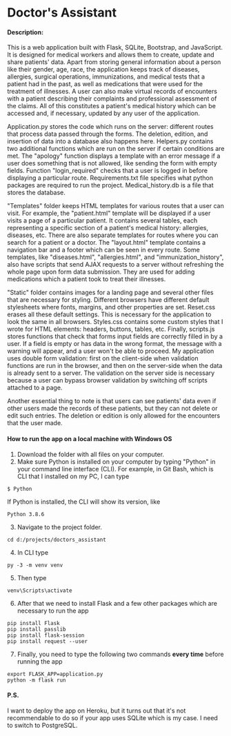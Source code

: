 # Doctor's Assistant

#### Description:

This is a web application built with Flask, SQLite, Bootstrap, and JavaScript. It is designed for medical workers and allows them to create, update and share patients' data.
Apart from storing general information about a person like their gender, age, race, the application keeps track of diseases, allergies, surgical operations, immunizations,
and medical tests that a patient had in the past, as well as medications that were used for the treatment of illnesses. A user can also make virtual records of encounters
with a patient describing their complaints and professional assessment of the claims. All of this constitutes a patient's medical history which can be accessed and, if necessary,
updated by any user of the application.

Application.py stores the code which runs on the server: different routes that process data passed through the forms. The deletion, edition, and insertion of data into a database also happens here.
Helpers.py contains two additional functions which are run on the server if certain conditions are met. The "apology" function displays a template with an error message if a user does something that
is not allowed, like sending the form with empty fields. Function "login_required" checks that a user is logged in before displaying a particular route.
Requirements.txt file specifies what python packages are required to run the project.
Medical_history.db is a file that stores the database.

"Templates" folder keeps HTML templates for various routes that a user can visit. For example, the "patient.html" template will be displayed if a user visits a page of a particular patient. It contains
several tables, each representing a specific section of a patient's medical history: allergies, diseases, etc. There are also separate templates for routes where you can search for a patient or a doctor.
The "layout.html" template contains a navigation bar and a footer which can be seen in every route. Some templates, like "diseases.html", "allergies.html", and "immunization_history", also have scripts
that send AJAX requests to a server without refreshing the whole page upon form data submission. They are used for adding medications which a patient took to treat their illnesses.

"Static" folder contains images for a landing page and several other files that are necessary for styling. Different browsers have different default stylesheets where fonts, margins, and other properties
are set. Reset.css erases all these default settings. This is necessary for the application to look the same in all browsers. Styles.css contains some custom styles that I wrote for HTML elements:
headers, buttons, tables, etc. Finally, scripts.js stores functions that check that forms input fields are correctly filled in by a user. If a field is empty or has data in the wrong format, the message
with a warning will appear, and a user won't be able to proceed. My application uses double form validation: first on the client-side when validation functions are run in the browser, and then on the
server-side when the data is already sent to a server. The validation on the server side is necessary because a user can bypass browser validation by switching off scripts attached to a page.

Another essential thing to note is that users can see patients' data even if other users made the records of these patients, but they can not delete or edit such entries.
The deletion or edition is only allowed for the encounters that the user made.

#### How to run the app on a local machine with Windows OS
1. Download the folder with all files on your computer.
2. Make sure Python is installed on your computer by typing "Python" in your command line interface (CLI).
For example, in Git Bash, which is CLI that I installed on my PC, I can type
```
$ Python
```
If Python is installed, the CLI will show its version, like
```
Python 3.8.6
```
3. Navigate to the project folder.
```
cd d:/projects/doctors_assistant
```
4. In CLI type
```
py -3 -m venv venv
```
5. Then type
```
venv\Scripts\activate
```
6. After that we need to install Flask and a few other packages which are necessary to run the app
```
pip install Flask
pip install passlib
pip install flask-session
pip install request --user
```
7. Finally, you need to type the following two commands **every time** before running the app
```
export FLASK_APP=application.py
python -m flask run
```

#### P.S.
I want to deploy the app on Heroku, but it turns out that it's not recommendable to do so if your app uses SQLite which is my case. I need to switch to PostgreSQL.

